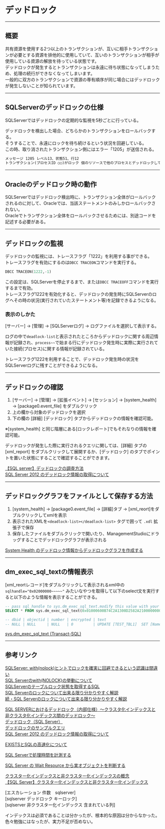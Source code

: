 # デッドロック

---

## 概要

共有資源を使用する2つ以上のトランザクションが、互いに相手トランザクションが必要とする資源を排他的に使用していて、互いのトランザクションが相手が使用している資源の解放を待っている状態です。  
デッドロックが発生するとトランザクションは永遠に待ち状態になってしまうため、処理の続行ができなくなってしまいます。  
一般的に双方のトランザクションで資源の専有順序が同じ場合にはデッドロックが発生しないことが知られています。  

---

## SQLServerのデッドロックの仕様

SQLServerではデッドロックの定期的な監視を5秒ごとに行っている。  

デッドロックを検出した場合、どちらかのトランザクションをロールバックする。  
そうすることで、永遠にロックを待ち続けるという状況を回避している。  
この時、取り消されたトランザクション側にはエラー「1205」が送信される。  

``` txt
メッセージ 1205 レベル13、状態51、行12
トランザクション(プロセスID ○○)がロック 個のリソースで他のプロセスとデッドロックして、個のトランザクションがそのデッドロックの対象となりました。トランザクションを再実行してください。
```

---

## Oracleのデッドロック時の動作

SQLServerではデッドロック検出時に、トランザクション全体がロールバックされるのに対して、Oracleでは、当該ステートメントのみしかロールバックされない。  
Oracleでトランザクション全体をロールバックさせるためには、別途コードを記述する必要がある。  

---

## デッドロックの監視

デッドロックの監視には、トレースフラグ「1222」を利用する事ができる。  
トレースフラグを有効にするのは`DBCC TRACEON`コマンドを実行する。  

``` sql
DBCC TRACEON(1222,-1)
```

この設定は、SQLServerを停止するまで、または`DBCC TRACEOFF`コマンドを実行するまで有効。  
トレースフラグ1222を有効化すると、デッドロックの発生時にSQLServerのログへその時の状況(実行されていたステートメント等)を記録できるようになる。  

### 表示のしかた

[サーバー] → [管理] → [SQLServerログ] → ログファイルを選択して表示する。  

ログの中で`deadlock-list`と表示されたところからデッドロックに関する周辺情報が記録され、`process~~`で始まる行にデッドロック発生時に実際に実行されていた接続(プロセス)に関する情報が記録されている。  

トレースフラグ1222を利用することで、デッドロック発生時の状況をSQLServerログに残すことができるようになる。  

---

## デッドロックの確認

1. [サーバー] → [管理] → [拡張イベント] → [セッション] → [system_health] → [package0.event_file] をダブルクリック  
2. 上の欄から対象のデッドロックを選択  
3. 下の欄の [詳細] [デッドロック] タブからデッドロックの情報を確認可能。  

※[system_health] と同じ階層にある[ロックレポート]でもそれなりの情報を確認可能。  

デッドロックが発生した際に実行されるクエリに関しては、[詳細] タブの [xml_report] をダブルクリックして展開するか、[デッドロック] のタブでポイントを置いた状態にすることで確認することができます。  

[【SQL server】デッドロックの調査方法](https://memorandom-nishi.hatenablog.jp/entry/2016/11/14/024856)  
[SQL Server 2012 のデッドロック情報の取得について](https://blog.engineer-memo.com/2012/04/19/sql-server-2012-%E3%81%AE%E3%83%87%E3%83%83%E3%83%89%E3%83%AD%E3%83%83%E3%82%AF%E6%83%85%E5%A0%B1%E3%81%AE%E5%8F%96%E5%BE%97%E3%81%AB%E3%81%A4%E3%81%84%E3%81%A6/)  

---

## デッドロックグラフをファイルとして保存する方法

1. [system_health] → [package0.event_file] → [詳細]タブ → [xml_reort]をダブルクリックしてxmlを表示  
2. 表示されたXMLを`<deadlock-list></deadlock-list>` タグで囲って `.xdl` 拡張子で保存  
3. 保存したファイルをダブルクリックで開いたり、ManagementStudioにドラッグすることでデッドロックグラフが表示される  

[System Health のデッドロック情報からデッドロックグラフを作成する](https://blog.engineer-memo.com/2013/06/21/system-health-%E3%81%AE%E3%83%87%E3%83%83%E3%83%89%E3%83%AD%E3%83%83%E3%82%AF%E6%83%85%E5%A0%B1%E3%81%8B%E3%82%89%E3%83%87%E3%83%83%E3%83%89%E3%83%AD%E3%83%83%E3%82%AF%E3%82%B0%E3%83%A9%E3%83%95/)  

---

## dm_exec_sql_textの情報表示

[xml_reortレコード]をダブルクリックして表示されるxml中の `sqlhandle="0x02000000~~~~~"` みたいなやつを取得して以下のselect文を実行すると以下のような情報を表示することができる。  

``` sql
-- pass sql_handle to sys.dm_exec_sql_text.modify this value with your actual sql_handle
SELECT * FROM sys.dm_exec_sql_text(0x01000600B74C2A1300D2582A2100000000000000000000000000000000000000000000000000000000000000)

-- dbid | objectid | number | encrypted | text
-- NULL | NULL     | NULL   | 0         | UPDATE [TEST_TBL1]  SET [Name] = 'ddddd'  WHERE ID = 2;
```

[sys.dm_exec_sql_text (Transact-SQL)](https://docs.microsoft.com/ja-jp/sql/relational-databases/system-dynamic-management-views/sys-dm-exec-sql-text-transact-sql?view=sql-server-ver15)

---

## 参考リンク

[SQLServer: with(nolock)ヒントでロックを確実に回避できるという認識は間違い](https://qiita.com/maaaaaaaa/items/209a681f0a771cf80df4)  
[SQL Serverのwith(NOLOCK)の挙動について](https://tech.excite.co.jp/entry/2021/05/22/120000)  
[SQLServerのテーブルロック状態を取得するSQL](https://www.excellence-blog.com/2016/11/11/sqlserver%E3%81%AE%E3%83%86%E3%83%BC%E3%83%96%E3%83%AB%E3%83%AD%E3%83%83%E3%82%AF%E7%8A%B6%E6%85%8B%E3%82%92%E5%8F%96%E5%BE%97%E3%81%99%E3%82%8Bsql/)  
[SQL Serverのロックについて出来る限り分かりやすく解説](https://qiita.com/maaaaaaaa/items/38fd95b142b07acf7700)  
[続・SQL Serverのロックについて出来る限り分かりやすく解説](https://qiita.com/maaaaaaaa/items/28c8a1affe36a6bd811a)  

[SQL SERVERにおけるデッドロック（内部仕様）〜クラスタ化インデックスと非クラスタ化インデックス間のデッドロック〜](https://bxdxmx.hatenablog.com/entry/20090820/1250746566)  
[デッドロック（SQL Server）](https://www.dbsheetclient.jp/blog/?p=1609)  
[デッドロックのサンプルクエリ](https://blog.engineer-memo.com/2013/07/15/%E3%83%87%E3%83%83%E3%83%89%E3%83%AD%E3%83%83%E3%82%AF%E3%81%AE%E3%82%B5%E3%83%B3%E3%83%97%E3%83%AB%E3%82%AF%E3%82%A8%E3%83%AA/)  
[SQL Server 2012 のデッドロック情報の取得について](https://blog.engineer-memo.com/2012/04/19/sql-server-2012-%E3%81%AE%E3%83%87%E3%83%83%E3%83%89%E3%83%AD%E3%83%83%E3%82%AF%E6%83%85%E5%A0%B1%E3%81%AE%E5%8F%96%E5%BE%97%E3%81%AB%E3%81%A4%E3%81%84%E3%81%A6/)  

[EXISTSとSQLの高速化について](http://kkoudev.github.io/blog/2013/09/14/sql/)  

[SQL Serverで処理時間を計測する](https://qiita.com/maitake9116/items/ed3037badc90de18b0e6)  

[SQL Server の Wait Resource から実オブジェクトを判断する](https://blog.engineer-memo.com/2019/10/06/sql-server-%E3%81%AE-wait-resource-%E3%81%8B%E3%82%89%E5%AE%9F%E3%82%AA%E3%83%96%E3%82%B8%E3%82%A7%E3%82%AF%E3%83%88%E3%82%92%E5%88%A4%E6%96%AD%E3%81%99%E3%82%8B/)  

[クラスター化インデックスと非クラスター化インデックスの概念](https://docs.microsoft.com/ja-jp/sql/relational-databases/indexes/clustered-and-nonclustered-indexes-described?view=sql-server-ver15)  
[【SQL Server】クラスター化インデックスと非クラスター化インデックス](https://memorandom-nishi.hatenablog.jp/entry/2017/02/05/232703)  

[エスカレーション 件数　sqlserver]  
[sqlserver デッドロック キーロック]  
[sqlserver 非クラスター化インデックス 含まれている列]  

インデックスは必須であることは分かったが、根本的な原因は分からなかった。  
色々勉強にはなったが、実力不足が否めない。  
